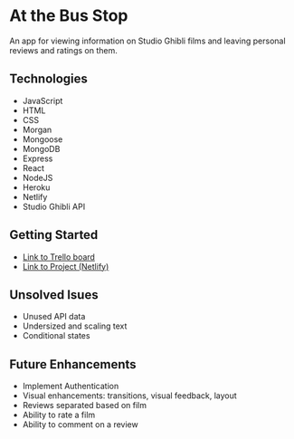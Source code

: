 At the Bus Stop
=================
An app for viewing information on Studio Ghibli films and leaving personal reviews and ratings on them.

Technologies
------------
* JavaScript
* HTML
* CSS
* Morgan
* Mongoose
* MongoDB
* Express
* React
* NodeJS
* Heroku
* Netlify
* Studio Ghibli API

Getting Started
---------------
* [Link to Trello board](https://trello.com/b/7yrAcVRY/project-3-development-board)
* [Link to Project (Netlify)](https://blissful-thompson-887453.netlify.app/)

Unsolved Isues
--------------
* Unused API data
* Undersized and scaling text
* Conditional states

Future Enhancements
-------------------
* Implement Authentication
* Visual enhancements: transitions, visual feedback, layout
* Reviews separated based on film
* Ability to rate a film
* Ability to comment on a review